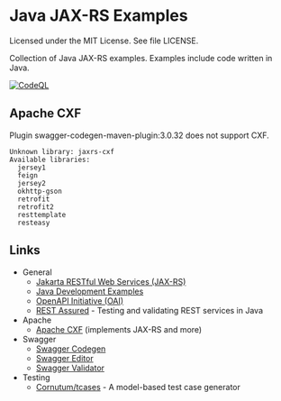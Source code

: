 # Java JAX-RS Examples

Licensed under the MIT License. See file LICENSE.

Collection of Java JAX-RS examples. Examples include code written in Java.

[![CodeQL](https://github.com/mneiferbag/java-jaxrs/actions/workflows/codeql-analysis.yml/badge.svg?branch=main)](https://github.com/mneiferbag/java-jaxrs/actions/workflows/codeql-analysis.yml)

## Apache CXF

Plugin swagger-codegen-maven-plugin:3.0.32 does not support CXF.

    Unknown library: jaxrs-cxf
    Available libraries:
      jersey1
      feign
      jersey2
      okhttp-gson
      retrofit
      retrofit2
      resttemplate
      resteasy

## Links

* General
    * [Jakarta RESTful Web Services (JAX-RS)](https://projects.eclipse.org/projects/ee4j.jaxrs)
    * [Java Development Examples](https://github.com/mneiferbag/java-examples)
    * [OpenAPI Initiative (OAI)](https://www.openapis.org/)
    * [REST Assured](http://rest-assured.io/) - Testing and validating REST services in Java
* Apache
    * [Apache CXF](https://cxf.apache.org/) (implements JAX-RS and more)
* Swagger
    * [Swagger Codegen](https://github.com/swagger-api/swagger-codegen)
    * [Swagger Editor](http://editor.swagger.io/)
    * [Swagger Validator](https://validator.swagger.io/)
* Testing
    * [Cornutum/tcases](https://github.com/Cornutum/tcases) - A model-based test case generator

